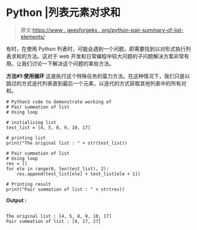 # Python |列表元素对求和

> 原文:[https://www . geesforgeks . org/python-pair-summary-of-list-elements/](https://www.geeksforgeeks.org/python-pair-summation-of-list-elements/)

有时，在使用 Python 列表时，可能会遇到一个问题，即需要找到以对形式执行列表求和的方法。这对于 web 开发和日常编程中较大问题的子问题解决方案非常有用。让我们讨论一下解决这个问题的某些方法。

**方法#1:使用循环**
这是执行这个特殊任务的蛮力方法。在这种情况下，我们只是以跳过的方式迭代列表直到最后一个元素，以迭代的方式获取其他列表中的所有对和。

```
# Python3 code to demonstrate working of
# Pair summation of list
# Using loop

# initializing list
test_list = [4, 5, 8, 9, 10, 17]

# printing list
print("The original list : " + str(test_list))

# Pair summation of list
# Using loop
res = []
for ele in range(0, len(test_list), 2):
    res.append(test_list[ele] + test_list[ele + 1])

# Printing result
print("Pair summation of list : " + str(res))
```

**Output :**

```

The original list : [4, 5, 8, 9, 10, 17]
Pair summation of list : [9, 17, 27]

```
